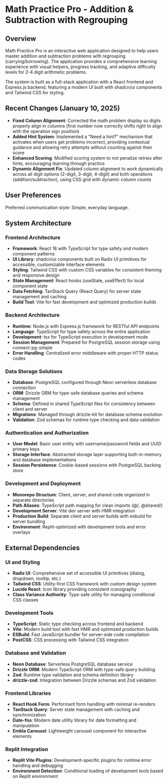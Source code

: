 # Math Practice Pro - Addition & Subtraction with Regrouping

## Overview

Math Practice Pro is an interactive web application designed to help users master addition and subtraction problems with regrouping (carrying/borrowing). The application provides a comprehensive learning experience with visual helpers, progress tracking, and adaptive difficulty levels for 2-4 digit arithmetic problems.

The system is built as a full-stack application with a React frontend and Express.js backend, featuring a modern UI built with shadcn/ui components and Tailwind CSS for styling.

## Recent Changes (January 10, 2025)

- **Fixed Column Alignment**: Corrected the math problem display so digits properly align in columns (first number now correctly shifts right to align with the operation sign position)
- **Added Hint System**: Implemented a "Need a hint?" mechanism that activates when users get problems incorrect, providing contextual guidance and allowing retry attempts without counting against their score
- **Enhanced Scoring**: Modified scoring system to not penalize retries after hints, encouraging learning through practice
- **Dynamic Alignment Fix**: Updated column alignment to work dynamically across all digit options (2-digit, 3-digit, 4-digit) and both operations (addition/subtraction), using CSS grid with dynamic column counts

## User Preferences

Preferred communication style: Simple, everyday language.

## System Architecture

### Frontend Architecture
- **Framework**: React 18 with TypeScript for type safety and modern component patterns
- **UI Library**: shadcn/ui components built on Radix UI primitives for accessible, customizable interface elements
- **Styling**: Tailwind CSS with custom CSS variables for consistent theming and responsive design
- **State Management**: React hooks (useState, useEffect) for local component state
- **Data Fetching**: TanStack Query (React Query) for server state management and caching
- **Build Tool**: Vite for fast development and optimized production builds

### Backend Architecture
- **Runtime**: Node.js with Express.js framework for RESTful API endpoints
- **Language**: TypeScript for type safety across the entire application
- **Development**: tsx for TypeScript execution in development mode
- **Session Management**: Prepared for PostgreSQL session storage using connect-pg-simple
- **Error Handling**: Centralized error middleware with proper HTTP status codes

### Data Storage Solutions
- **Database**: PostgreSQL configured through Neon serverless database connection
- **ORM**: Drizzle ORM for type-safe database queries and schema management
- **Schema**: Defined in shared TypeScript files for consistency between client and server
- **Migrations**: Managed through drizzle-kit for database schema evolution
- **Validation**: Zod schemas for runtime type checking and data validation

### Authentication and Authorization
- **User Model**: Basic user entity with username/password fields and UUID primary keys
- **Storage Interface**: Abstracted storage layer supporting both in-memory and database implementations
- **Session Persistence**: Cookie-based sessions with PostgreSQL backing store

### Development and Deployment
- **Monorepo Structure**: Client, server, and shared code organized in separate directories
- **Path Aliases**: TypeScript path mapping for clean imports (@/, @shared/)
- **Development Server**: Vite dev server with HMR integration
- **Production Build**: Separate client and server builds with esbuild for server bundling
- **Environment**: Replit-optimized with development tools and error overlays

## External Dependencies

### UI and Styling
- **Radix UI**: Comprehensive set of accessible UI primitives (dialog, dropdown, tooltip, etc.)
- **Tailwind CSS**: Utility-first CSS framework with custom design system
- **Lucide React**: Icon library providing consistent iconography
- **Class Variance Authority**: Type-safe utility for managing conditional CSS classes

### Development Tools
- **TypeScript**: Static type checking across frontend and backend
- **Vite**: Modern build tool with fast HMR and optimized production builds
- **ESBuild**: Fast JavaScript bundler for server-side code compilation
- **PostCSS**: CSS processing with Tailwind CSS integration

### Database and Validation
- **Neon Database**: Serverless PostgreSQL database service
- **Drizzle ORM**: Modern TypeScript ORM with type-safe query building
- **Zod**: Runtime type validation and schema definition library
- **drizzle-zod**: Integration between Drizzle schemas and Zod validation

### Frontend Libraries
- **React Hook Form**: Performant form handling with minimal re-renders
- **TanStack Query**: Server state management with caching and synchronization
- **Date-fns**: Modern date utility library for date formatting and manipulation
- **Embla Carousel**: Lightweight carousel component for interactive elements

### Replit Integration
- **Replit Vite Plugins**: Development-specific plugins for runtime error handling and debugging
- **Environment Detection**: Conditional loading of development tools based on Replit environment